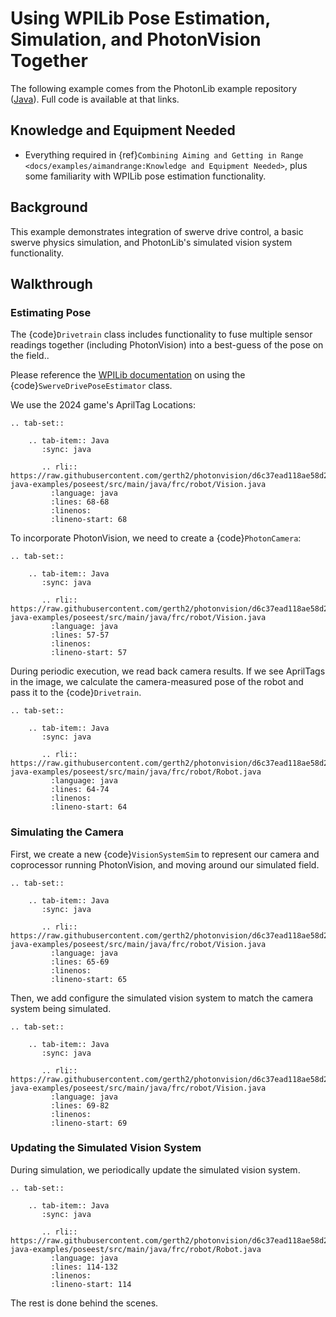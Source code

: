 # Using WPILib Pose Estimation, Simulation, and PhotonVision Together

The following example comes from the PhotonLib example repository ([Java](https://github.com/gerth2/photonvision/tree/master/photonlib-java-examples/)).  Full code is available at that links.

## Knowledge and Equipment Needed

- Everything required in {ref}`Combining Aiming and Getting in Range <docs/examples/aimandrange:Knowledge and Equipment Needed>`, plus some familiarity with WPILib pose estimation functionality.

## Background

This example demonstrates integration of swerve drive control, a basic swerve physics simulation, and PhotonLib's simulated vision system functionality.

## Walkthrough

### Estimating Pose

The {code}`Drivetrain` class includes functionality to fuse multiple sensor readings together (including PhotonVision) into a best-guess of the pose on the field..

Please reference the [WPILib documentation](https://docs.wpilib.org/en/stable/docs/software/advanced-controls/state-space/state-space-pose_state-estimators.html) on using the {code}`SwerveDrivePoseEstimator` class.

We use the 2024 game's AprilTag Locations:

```{eval-rst}
.. tab-set::

    .. tab-item:: Java
       :sync: java

       .. rli:: https://raw.githubusercontent.com/gerth2/photonvision/d6c37ead118ae58d224c0c4fd7f7a2b7931940b5/photonlib-java-examples/poseest/src/main/java/frc/robot/Vision.java
         :language: java
         :lines: 68-68
         :linenos:
         :lineno-start: 68

```

To incorporate PhotonVision, we need to create a {code}`PhotonCamera`:


```{eval-rst}
.. tab-set::

    .. tab-item:: Java
       :sync: java

       .. rli:: https://raw.githubusercontent.com/gerth2/photonvision/d6c37ead118ae58d224c0c4fd7f7a2b7931940b5/photonlib-java-examples/poseest/src/main/java/frc/robot/Vision.java
         :language: java
         :lines: 57-57
         :linenos:
         :lineno-start: 57

```

During periodic execution, we read back camera results. If we see AprilTags in the image, we calculate the camera-measured pose of the robot and pass it to the {code}`Drivetrain`.

```{eval-rst}
.. tab-set::

    .. tab-item:: Java
       :sync: java

       .. rli:: https://raw.githubusercontent.com/gerth2/photonvision/d6c37ead118ae58d224c0c4fd7f7a2b7931940b5/photonlib-java-examples/poseest/src/main/java/frc/robot/Robot.java
         :language: java
         :lines: 64-74
         :linenos:
         :lineno-start: 64

```

### Simulating the Camera

First, we create a new {code}`VisionSystemSim` to represent our camera and coprocessor running PhotonVision, and moving around our simulated field.

```{eval-rst}
.. tab-set::

    .. tab-item:: Java
       :sync: java

       .. rli:: https://raw.githubusercontent.com/gerth2/photonvision/d6c37ead118ae58d224c0c4fd7f7a2b7931940b5/photonlib-java-examples/poseest/src/main/java/frc/robot/Vision.java
         :language: java
         :lines: 65-69
         :linenos:
         :lineno-start: 65

```

Then, we add configure the simulated vision system to match the camera system being simulated.

```{eval-rst}
.. tab-set::

    .. tab-item:: Java
       :sync: java

       .. rli:: https://raw.githubusercontent.com/gerth2/photonvision/d6c37ead118ae58d224c0c4fd7f7a2b7931940b5/photonlib-java-examples/poseest/src/main/java/frc/robot/Vision.java
         :language: java
         :lines: 69-82
         :linenos:
         :lineno-start: 69

```


### Updating the Simulated Vision System

During simulation, we periodically update the simulated vision system.

```{eval-rst}
.. tab-set::

    .. tab-item:: Java
       :sync: java

       .. rli:: https://raw.githubusercontent.com/gerth2/photonvision/d6c37ead118ae58d224c0c4fd7f7a2b7931940b5/photonlib-java-examples/poseest/src/main/java/frc/robot/Robot.java
         :language: java
         :lines: 114-132
         :linenos:
         :lineno-start: 114

```

The rest is done behind the scenes.
